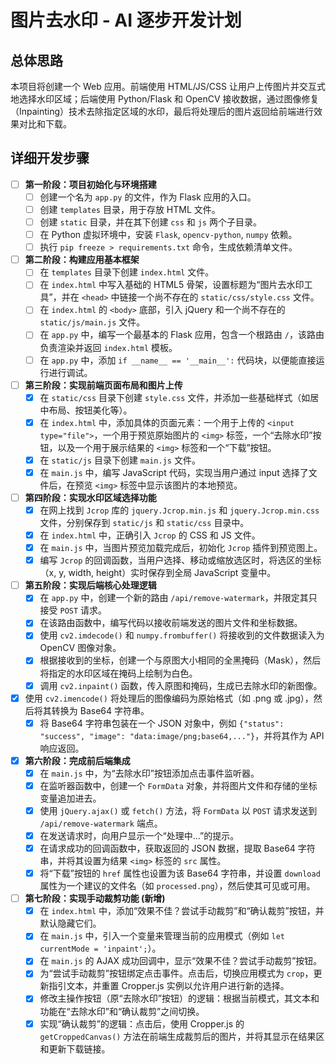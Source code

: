 # 图片去水印 - AI 逐步开发计划

## 总体思路
本项目将创建一个 Web 应用。前端使用 HTML/JS/CSS 让用户上传图片并交互式地选择水印区域；后端使用 Python/Flask 和 OpenCV 接收数据，通过图像修复（Inpainting）技术去除指定区域的水印，最后将处理后的图片返回给前端进行效果对比和下载。

## 详细开发步骤

- [ ] **第一阶段：项目初始化与环境搭建**
  - [ ] 创建一个名为 `app.py` 的文件，作为 Flask 应用的入口。
  - [ ] 创建 `templates` 目录，用于存放 HTML 文件。
  - [ ] 创建 `static` 目录，并在其下创建 `css` 和 `js` 两个子目录。
  - [ ] 在 Python 虚拟环境中，安装 `Flask`, `opencv-python`, `numpy` 依赖。
  - [ ] 执行 `pip freeze > requirements.txt` 命令，生成依赖清单文件。

- [ ] **第二阶段：构建应用基本框架**
  - [ ] 在 `templates` 目录下创建 `index.html` 文件。
  - [ ] 在 `index.html` 中写入基础的 HTML5 骨架，设置标题为“图片去水印工具”，并在 `<head>` 中链接一个尚不存在的 `static/css/style.css` 文件。
  - [ ] 在 `index.html` 的 `<body>` 底部，引入 jQuery 和一个尚不存在的 `static/js/main.js` 文件。
  - [ ] 在 `app.py` 中，编写一个最基本的 Flask 应用，包含一个根路由 `/`，该路由负责渲染并返回 `index.html` 模板。
  - [ ] 在 `app.py` 中，添加 `if __name__ == '__main__':` 代码块，以便能直接运行进行调试。

- [ ] **第三阶段：实现前端页面布局和图片上传**
  - [x] 在 `static/css` 目录下创建 `style.css` 文件，并添加一些基础样式（如居中布局、按钮美化等）。
  - [x] 在 `index.html` 中，添加具体的页面元素：一个用于上传的 `<input type="file">`，一个用于预览原始图片的 `<img>` 标签，一个“去除水印”按钮，以及一个用于展示结果的 `<img>` 标签和一个“下载”按钮。
  - [x] 在 `static/js` 目录下创建 `main.js` 文件。
  - [x] 在 `main.js` 中，编写 JavaScript 代码，实现当用户通过 input 选择了文件后，在预览 `<img>` 标签中显示该图片的本地预览。

- [ ] **第四阶段：实现水印区域选择功能**
  - [x] 在网上找到 `Jcrop` 库的 `jquery.Jcrop.min.js` 和 `jquery.Jcrop.min.css` 文件，分别保存到 `static/js` 和 `static/css` 目录中。
  - [x] 在 `index.html` 中，正确引入 `Jcrop` 的 CSS 和 JS 文件。
  - [x] 在 `main.js` 中，当图片预览加载完成后，初始化 `Jcrop` 插件到预览图上。
  - [x] 编写 `Jcrop` 的回调函数，当用户选择、移动或缩放选区时，将选区的坐标（x, y, width, height）实时保存到全局 JavaScript 变量中。

- [ ] **第五阶段：实现后端核心处理逻辑**
  - [x] 在 `app.py` 中，创建一个新的路由 `/api/remove-watermark`，并限定其只接受 `POST` 请求。
  - [x] 在该路由函数中，编写代码以接收前端发送的图片文件和坐标数据。
  - [x] 使用 `cv2.imdecode()` 和 `numpy.frombuffer()` 将接收到的文件数据读入为 OpenCV 图像对象。
  - [x] 根据接收到的坐标，创建一个与原图大小相同的全黑掩码（Mask），然后将指定的水印区域在掩码上绘制为白色。
  - [x] 调用 `cv2.inpaint()` 函数，传入原图和掩码，生成已去除水印的新图像。
- [x] 使用 `cv2.imencode()` 将处理后的图像编码为原始格式（如 .png 或 .jpg），然后将其转换为 Base64 字符串。
  - [x] 将 Base64 字符串包装在一个 JSON 对象中，例如 `{"status": "success", "image": "data:image/png;base64,..."}`，并将其作为 API 响应返回。

- [x] **第六阶段：完成前后端集成**
  - [x] 在 `main.js` 中，为“去除水印”按钮添加点击事件监听器。
  - [x] 在监听器函数中，创建一个 `FormData` 对象，并将图片文件和存储的坐标变量追加进去。
  - [x] 使用 `jQuery.ajax()` 或 `fetch()` 方法，将 `FormData` 以 `POST` 请求发送到 `/api/remove-watermark` 端点。
  - [x] 在发送请求时，向用户显示一个“处理中...”的提示。
  - [x] 在请求成功的回调函数中，获取返回的 JSON 数据，提取 Base64 字符串，并将其设置为结果 `<img>` 标签的 `src` 属性。
  - [x] 将“下载”按钮的 `href` 属性也设置为该 Base64 字符串，并设置 `download` 属性为一个建议的文件名（如 `processed.png`），然后使其可见或可用。

- [ ] **第七阶段：实现手动裁剪功能 (新增)**
  - [x] 在 `index.html` 中，添加“效果不佳？尝试手动裁剪”和“确认裁剪”按钮，并默认隐藏它们。
  - [x] 在 `main.js` 中，引入一个变量来管理当前的应用模式（例如 `let currentMode = 'inpaint';`）。
  - [x] 在 `main.js` 的 AJAX 成功回调中，显示“效果不佳？尝试手动裁剪”按钮。
  - [x] 为“尝试手动裁剪”按钮绑定点击事件。点击后，切换应用模式为 `crop`，更新指引文本，并重置 Cropper.js 实例以允许用户进行新的选择。
  - [x] 修改主操作按钮（原“去除水印”按钮）的逻辑：根据当前模式，其文本和功能在“去除水印”和“确认裁剪”之间切换。
  - [x] 实现“确认裁剪”的逻辑：点击后，使用 Cropper.js 的 `getCroppedCanvas()` 方法在前端生成裁剪后的图片，并将其显示在结果区和更新下载链接。

